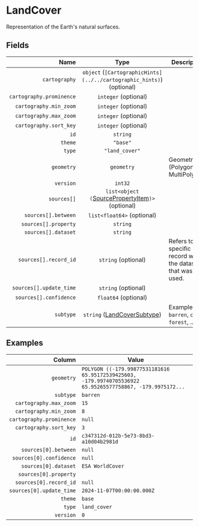 # LandCover

Representation of the Earth's natural surfaces.

## Fields

| Name | Type | Description |
|-----:|:----:|-------------|
| `cartography` | `object` (`[CartographicHints](../../cartographic_hints)`) (optional) |  |
| `cartography.prominence` | `integer` (optional) |  |
| `cartography.min_zoom` | `integer` (optional) |  |
| `cartography.max_zoom` | `integer` (optional) |  |
| `cartography.sort_key` | `integer` (optional) |  |
| `id` | `string` |  |
| `theme` | `"base"` |  |
| `type` | `"land_cover"` |  |
| `geometry` | `geometry` | Geometry (Polygon or MultiPolygon) |
| `version` | `int32` |  |
| `sources[]` | `list<object (`[SourcePropertyItem](../../Sources/source_property_item)`)>` (optional) |  |
| `sources[].between` | `list<float64>` (optional) |  |
| `sources[].property` | `string` |  |
| `sources[].dataset` | `string` |  |
| `sources[].record_id` | `string` (optional) | Refers to the specific record within the dataset that was used. |
| `sources[].update_time` | `string` (optional) |  |
| `sources[].confidence` | `float64` (optional) |  |
| `subtype` | `string` ([LandCoverSubtype](land_cover_subtype)) | Examples: `barren`, `crop`, `forest`, ... |

## Examples

| Column | Value |
|-------:|-------|
| `geometry` | `POLYGON ((-179.99877531181616 65.95172539425603, -179.99740705536922 65.95265577758867, -179.9975172...` |
| `subtype` | `barren` |
| `cartography.max_zoom` | `15` |
| `cartography.min_zoom` | `8` |
| `cartography.prominence` | `null` |
| `cartography.sort_key` | `3` |
| `id` | `c347312d-012b-5e73-8bd3-a10d04b2981d` |
| `sources[0].between` | `null` |
| `sources[0].confidence` | `null` |
| `sources[0].dataset` | `ESA WorldCover` |
| `sources[0].property` |  |
| `sources[0].record_id` | `null` |
| `sources[0].update_time` | `2024-11-07T00:00:00.000Z` |
| `theme` | `base` |
| `type` | `land_cover` |
| `version` | `0` |
